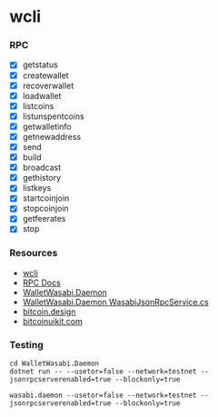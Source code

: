 # wcli

### RPC

- [x] getstatus
- [x] createwallet
- [x] recoverwallet
- [x] loadwallet
- [x] listcoins
- [x] listunspentcoins
- [x] getwalletinfo
- [x] getnewaddress
- [x] send
- [x] build
- [x] broadcast
- [x] gethistory
- [x] listkeys
- [x] startcoinjoin
- [x] stopcoinjoin
- [x] getfeerates
- [x] stop

### Resources

- [wcli](https://github.com/wieslawsoltes/wcli)
- [RPC Docs](https://docs.wasabiwallet.io/using-wasabi/RPC.html)
- [WalletWasabi.Daemon](https://github.com/zkSNACKs/WalletWasabi/tree/master/WalletWasabi.Daemon)
- [WalletWasabi.Daemon WasabiJsonRpcService.cs](https://github.com/zkSNACKs/WalletWasabi/blob/master/WalletWasabi.Daemon/Rpc/WasabiJsonRpcService.cs)
- [bitcoin.design](https://bitcoin.design/)
- [bitcoinuikit.com](https://www.bitcoinuikit.com/)

### Testing

```
cd WalletWasabi.Daemon
dotnet run -- --usetor=false --network=testnet --jsonrpcserverenabled=true --blockonly=true
```

```
wasabi.daemon --usetor=false --network=testnet --jsonrpcserverenabled=true --blockonly=true
```
